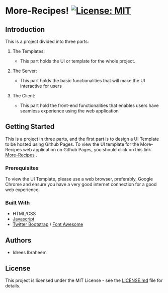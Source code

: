 # More-Recipes!                                 [![License: MIT](https://img.shields.io/badge/License-MIT-yellow.svg)](https://opensource.org/licenses/MIT)

## Introduction

This is a project divided into three parts:

1. The Templates:
    
    * This part holds the UI or template for the whole project.

2. The Server:

    * This part holds the basic functionalities that will make the UI interactive for users

3. The Client:

    * This part hold the front-end functionalities that enables users have seamless experience using the web application


## Getting Started

This is a project in three parts, and the first part is to design a UI Template to be hosted using Github Pages.
To view the UI template for the More-Recipes web application on Github Pages, you should click on this link [More-Recipes](https://iidrees.github.io/More-Recipes/template/landing.html) .


### Prerequisites
To view the UI Template, please use a web browser, preferably, Google Chrome and ensure you have a very good internet connection for a good web experience.

### Built With

* HTML/CSS
* [Javascript](https://developer.mozilla.org/en-US/docs/Web/JavaScript)
* [Twitter Bootstrap](getbootstrap.com) / [Font Awesome](fontawesome.io/icons/)

## Authors

* Idrees Ibraheem

## License

This project is licensed under the MIT License - see the [LICENSE.md](https://github.com/iidrees/More-Recipes/blob/master/LICENSE) file for details.
